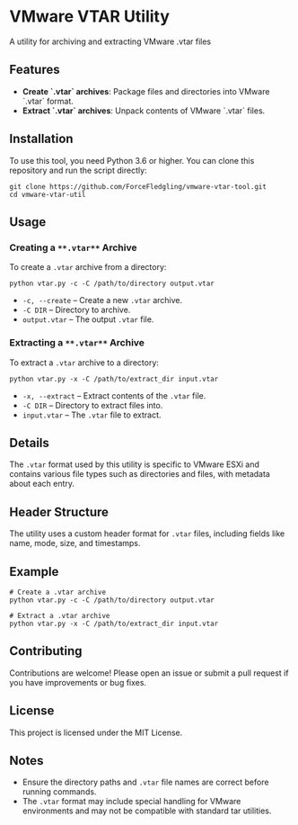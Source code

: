 # VMware VTAR Utility

A utility for archiving and extracting VMware .vtar files

## Features

*   **Create \`.vtar\` archives**: Package files and directories into VMware \`.vtar\` format.
*   **Extract \`.vtar\` archives**: Unpack contents of VMware \`.vtar\` files.

## Installation

To use this tool, you need Python 3.6 or higher. You can clone this repository and run the script directly:

```
git clone https://github.com/ForceFledgling/vmware-vtar-tool.git
cd vmware-vtar-util
```

## Usage

### **Creating a** `**.vtar**` **Archive**

To create a `.vtar` archive from a directory:

```
python vtar.py -c -C /path/to/directory output.vtar
```

*   `-c, --create` – Create a new `.vtar` archive.
*   `-C DIR` – Directory to archive.
*   `output.vtar` – The output `.vtar` file.

### **Extracting a** `**.vtar**` **Archive**

To extract a `.vtar` archive to a directory:

```
python vtar.py -x -C /path/to/extract_dir input.vtar
```

*   `-x, --extract` – Extract contents of the `.vtar` file.
*   `-C DIR` – Directory to extract files into.
*   `input.vtar` – The `.vtar` file to extract.

## Details

The `.vtar` format used by this utility is specific to VMware ESXi and contains various file types such as directories and files, with metadata about each entry.

## Header Structure

The utility uses a custom header format for `.vtar` files, including fields like name, mode, size, and timestamps.

## Example

```
# Create a .vtar archive
python vtar.py -c -C /path/to/directory output.vtar

# Extract a .vtar archive
python vtar.py -x -C /path/to/extract_dir input.vtar
```

## Contributing

Contributions are welcome! Please open an issue or submit a pull request if you have improvements or bug fixes.

## License

This project is licensed under the MIT License.

## Notes

*   Ensure the directory paths and `.vtar` file names are correct before running commands.
*   The `.vtar` format may include special handling for VMware environments and may not be compatible with standard tar utilities.